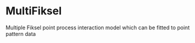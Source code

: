 # MultiFiksel
Multiple Fiksel point process interaction model which can be fitted to point pattern data
